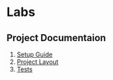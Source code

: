 # Labs

## Project Documentaion
1. [Setup Guide](/docs/SETUP.md)
2. [Project Layout](/docs/PROJECT-LAYOUT.md)
3. [Tests](/docs/TESTS.md)